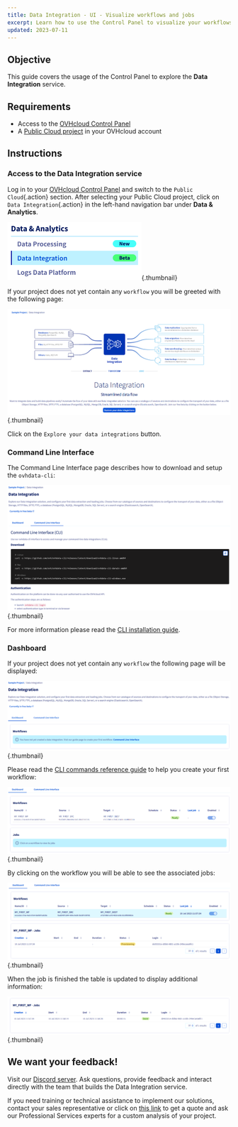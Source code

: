 ```yaml
---
title: Data Integration - UI - Visualize workflows and jobs
excerpt: Learn how to use the Control Panel to visualize your workflows and jobs
updated: 2023-07-11
---
```


## Objective

This guide covers the usage of the Control Panel to explore the **Data Integration** service.

## Requirements

- Access to the [OVHcloud Control Panel](https://www.ovh.com/auth/?action=gotomanager&from=https://www.ovh.es/&ovhSubsidiary=es)
- A [Public Cloud project](https://www.ovhcloud.com/es-es/public-cloud/) in your OVHcloud account

## Instructions

### Access to the Data Integration service

Log in to your [OVHcloud Control Panel](https://www.ovh.com/auth/?action=gotomanager&from=https://www.ovh.es/&ovhSubsidiary=es) and switch to the `Public Cloud`{.action} section. After selecting your Public Cloud project, click on `Data Integration`{.action} in the left-hand navigation bar under **Data & Analytics**.

![image](images/01_menu.png){.thumbnail}

If your project does not yet contain any `workflow` you will be greeted with the following page:

![image](images/02_empty_status.png){.thumbnail}

Click on the `Explore your data integrations` button.

### Command Line Interface

The Command Line Interface page describes how to download and setup the `ovhdata-cli`:

![image](images/03_cli.png){.thumbnail}

For more information please read the [CLI installation guide](/pages/public_cloud/data_analytics/data_integration/guide_01_cli_installation).

### Dashboard

If your project does not yet contain any `workflow` the following page will be displayed:

![image](images/04_no_workflow.png){.thumbnail}

Please read the [CLI commands reference guide](/pages/public_cloud/data_analytics/data_integration/guide_02_cli_commands_reference) to help you create your first workflow:

![image](images/05_workflow_ready.png){.thumbnail}

By clicking on the workflow you will be able to see the associated jobs:

![image](images/06_job_provisioning.png){.thumbnail}

When the job is finished the table is updated to display additional information:

![image](images/07_job_done.png){.thumbnail}

## We want your feedback!

Visit our [Discord server](https://discord.gg/ovhcloud). Ask questions, provide feedback and interact directly with the team that builds the Data Integration service.

If you need training or technical assistance to implement our solutions, contact your sales representative or click on [this link](https://www.ovhcloud.com/es-es/professional-services/) to get a quote and ask our Professional Services experts for a custom analysis of your project.
